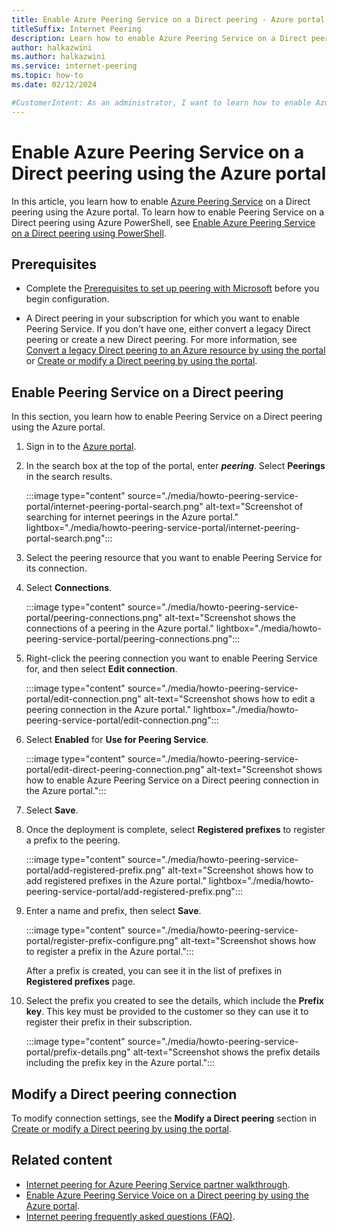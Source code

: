 ```yaml
---
title: Enable Azure Peering Service on a Direct peering - Azure portal
titleSuffix: Internet Peering
description: Learn how to enable Azure Peering Service on a Direct peering using the Azure portal.
author: halkazwini
ms.author: halkazwini
ms.service: internet-peering
ms.topic: how-to
ms.date: 02/12/2024

#CustomerIntent: As an administrator, I want to learn how to enable Azure Peering Service on a Direct peering using the Azure portal so I can manage my Direct peerings.
---
```


# Enable Azure Peering Service on a Direct peering using the Azure portal

In this article, you learn how to enable [Azure Peering Service](../peering-service/about.md) on a Direct peering using the Azure portal. To learn how to enable Peering Service on a Direct peering using Azure PowerShell, see [Enable Azure Peering Service on a Direct peering using PowerShell](howto-peering-service-powershell.md).

## Prerequisites

- Complete the [Prerequisites to set up peering with Microsoft](prerequisites.md) before you begin configuration.

- A Direct peering in your subscription for which you want to enable Peering Service. If you don't have one, either convert a legacy Direct peering or create a new Direct peering. For more information, see [Convert a legacy Direct peering to an Azure resource by using the portal](howto-legacy-direct-portal.md) or [Create or modify a Direct peering by using the portal](howto-direct-portal.md).

## Enable Peering Service on a Direct peering

In this section, you learn how to enable Peering Service on a Direct peering using the Azure portal.

1. Sign in to the [Azure portal](https://portal.azure.com).

1. In the search box at the top of the portal, enter ***peering***. Select **Peerings** in the search results.

    :::image type="content" source="./media/howto-peering-service-portal/internet-peering-portal-search.png" alt-text="Screenshot of searching for internet peerings in the Azure portal." lightbox="./media/howto-peering-service-portal/internet-peering-portal-search.png":::

1. Select the peering resource that you want to enable Peering Service for its connection.

1. Select **Connections**.

    :::image type="content" source="./media/howto-peering-service-portal/peering-connections.png" alt-text="Screenshot shows the connections of a peering in the Azure portal." lightbox="./media/howto-peering-service-portal/peering-connections.png":::

1. Right-click the peering connection you want to enable Peering Service for, and then select **Edit connection**.

    :::image type="content" source="./media/howto-peering-service-portal/edit-connection.png" alt-text="Screenshot shows how to edit a peering connection in the Azure portal." lightbox="./media/howto-peering-service-portal/edit-connection.png":::

1. Select **Enabled** for **Use for Peering Service**.

    :::image type="content" source="./media/howto-peering-service-portal/edit-direct-peering-connection.png" alt-text="Screenshot shows how to enable Azure Peering Service on a Direct peering connection in the Azure portal.":::

1. Select **Save**.

1. Once the deployment is complete, select **Registered prefixes** to register a prefix to the peering.

    :::image type="content" source="./media/howto-peering-service-portal/add-registered-prefix.png" alt-text="Screenshot shows how to add registered prefixes in the Azure portal." lightbox="./media/howto-peering-service-portal/add-registered-prefix.png":::

1. Enter a name and prefix, then select **Save**.

    :::image type="content" source="./media/howto-peering-service-portal/register-prefix-configure.png" alt-text="Screenshot shows how to register a prefix in the Azure portal.":::
   
    After a prefix is created, you can see it in the list of prefixes in **Registered prefixes** page.

1. Select the prefix you created to see the details, which include the **Prefix key**. This key must be provided to the customer so they can use it to register their prefix in their subscription.

    :::image type="content" source="./media/howto-peering-service-portal/prefix-details.png" alt-text="Screenshot shows the prefix details including the prefix key in the Azure portal.":::

## Modify a Direct peering connection

To modify connection settings, see the **Modify a Direct peering** section in [Create or modify a Direct peering by using the portal](howto-direct-portal.md).

## Related content

- [Internet peering for Azure Peering Service partner walkthrough](walkthrough-peering-service-all.md).
- [Enable Azure Peering Service Voice on a Direct peering by using the Azure portal](howto-peering-service-voice-portal.md).
- [Internet peering frequently asked questions (FAQ)](faqs.md).
